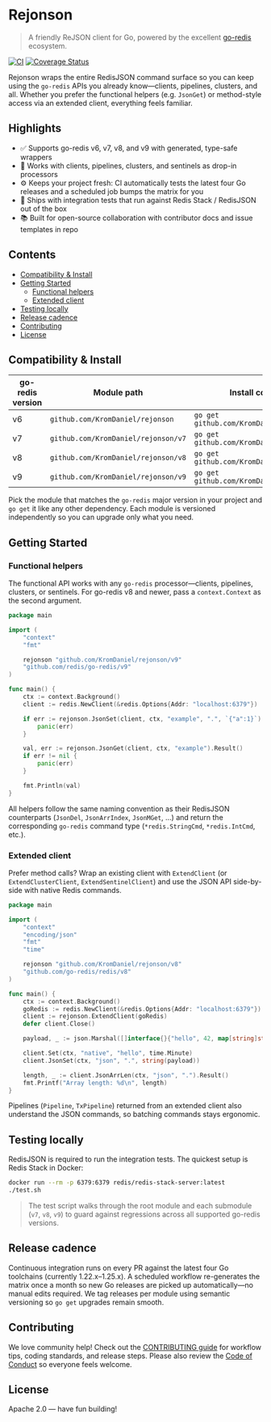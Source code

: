 # Rejonson

> A friendly ReJSON client for Go, powered by the excellent [go-redis](https://github.com/go-redis/redis) ecosystem.

[![CI](https://github.com/KromDaniel/rejonson/actions/workflows/ci.yml/badge.svg)](https://github.com/KromDaniel/rejonson/actions/workflows/ci.yml)
[![Coverage Status](https://coveralls.io/repos/github/KromDaniel/rejonson/badge.svg?branch=master)](https://coveralls.io/github/KromDaniel/rejonson?branch=master)

Rejonson wraps the entire RedisJSON command surface so you can keep using the `go-redis` APIs you already know—clients, pipelines, clusters, and all. Whether you prefer the functional helpers (e.g. `JsonGet`) or method-style access via an extended client, everything feels familiar.

## Highlights

- ✅ Supports go-redis v6, v7, v8, and v9 with generated, type-safe wrappers
- 🧰 Works with clients, pipelines, clusters, and sentinels as drop-in processors
- ⚙️ Keeps your project fresh: CI automatically tests the latest four Go releases and a scheduled job bumps the matrix for you
- 🧪 Ships with integration tests that run against Redis Stack / RedisJSON out of the box
- 📚 Built for open-source collaboration with contributor docs and issue templates in repo

## Contents

- [Compatibility & Install](#compatibility--install)
- [Getting Started](#getting-started)
  - [Functional helpers](#functional-helpers)
  - [Extended client](#extended-client)
- [Testing locally](#testing-locally)
- [Release cadence](#release-cadence)
- [Contributing](#contributing)
- [License](#license)

## Compatibility & Install

| go-redis version | Module path                         | Install command                            |
| ---------------- | ----------------------------------- | ------------------------------------------ |
| v6               | `github.com/KromDaniel/rejonson`    | `go get github.com/KromDaniel/rejonson`    |
| v7               | `github.com/KromDaniel/rejonson/v7` | `go get github.com/KromDaniel/rejonson/v7` |
| v8               | `github.com/KromDaniel/rejonson/v8` | `go get github.com/KromDaniel/rejonson/v8` |
| v9               | `github.com/KromDaniel/rejonson/v9` | `go get github.com/KromDaniel/rejonson/v9` |

Pick the module that matches the `go-redis` major version in your project and `go get` it like any other dependency. Each module is versioned independently so you can upgrade only what you need.

## Getting Started

### Functional helpers

The functional API works with any `go-redis` processor—clients, pipelines, clusters, or sentinels. For go-redis v8 and newer, pass a `context.Context` as the second argument.

```go
package main

import (
	"context"
	"fmt"

	rejonson "github.com/KromDaniel/rejonson/v9"
	"github.com/redis/go-redis/v9"
)

func main() {
	ctx := context.Background()
	client := redis.NewClient(&redis.Options{Addr: "localhost:6379"})

	if err := rejonson.JsonSet(client, ctx, "example", ".", `{"a":1}`).Err(); err != nil {
		panic(err)
	}

	val, err := rejonson.JsonGet(client, ctx, "example").Result()
	if err != nil {
		panic(err)
	}

	fmt.Println(val)
}
```

All helpers follow the same naming convention as their RedisJSON counterparts (`JsonDel`, `JsonArrIndex`, `JsonMGet`, …) and return the corresponding `go-redis` command type (`*redis.StringCmd`, `*redis.IntCmd`, etc.).

### Extended client

Prefer method calls? Wrap an existing client with `ExtendClient` (or `ExtendClusterClient`, `ExtendSentinelClient`) and use the JSON API side-by-side with native Redis commands.

```go
package main

import (
	"context"
	"encoding/json"
	"fmt"
	"time"

	rejonson "github.com/KromDaniel/rejonson/v8"
	"github.com/go-redis/redis/v8"
)

func main() {
	ctx := context.Background()
	goRedis := redis.NewClient(&redis.Options{Addr: "localhost:6379"})
	client := rejonson.ExtendClient(goRedis)
	defer client.Close()

	payload, _ := json.Marshal([]interface{}{"hello", 42, map[string]string{"key": "value"}})

	client.Set(ctx, "native", "hello", time.Minute)
	client.JsonSet(ctx, "json", ".", string(payload))

	length, _ := client.JsonArrLen(ctx, "json", ".").Result()
	fmt.Printf("Array length: %d\n", length)
}
```

Pipelines (`Pipeline`, `TxPipeline`) returned from an extended client also understand the JSON commands, so batching commands stays ergonomic.

## Testing locally

RedisJSON is required to run the integration tests. The quickest setup is Redis Stack in Docker:

```bash
docker run --rm -p 6379:6379 redis/redis-stack-server:latest
./test.sh
```

> The test script walks through the root module and each submodule (`v7`, `v8`, `v9`) to guard against regressions across all supported go-redis versions.

## Release cadence

Continuous integration runs on every PR against the latest four Go toolchains (currently 1.22.x–1.25.x). A scheduled workflow re-generates the matrix once a month so new Go releases are picked up automatically—no manual edits required. We tag releases per module using semantic versioning so `go get` upgrades remain smooth.

## Contributing

We love community help! Check out the [CONTRIBUTING guide](./CONTRIBUTING.md) for workflow tips, coding standards, and release steps. Please also review the [Code of Conduct](./CODE_OF_CONDUCT.md) so everyone feels welcome.

## License

Apache 2.0 — have fun building!
